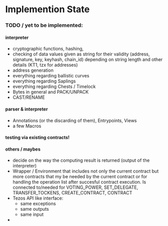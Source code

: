 # Implemention State

### TODO / yet to be implemented:

#### interpreter

- cryptographic functions, hashing,
- checking of data values given as string for their validity (address, signature, key, keyhash, chain_id) depending on string length and other details (KT1, tzx for addresses)
- address generation
- everything regarding ballistic curves
- everything regarding Saplings 
- everything regarding Chests / Timelock
- Bytes in general and PACK/UNPACK
- CAST/RENAME

#### parser & interpreter
- Annotations (or the discarding of them), Entrypoints, Views
- a few Macros

#### testing via existing contracts!



#### others / maybes
- decide on the way the computing result is returned (output of the interpreter)
- Wrapper / Environment that includes not only the current contract but more contracts
that my be needed by the current contract or for handling the operation list after succesful contract execution.
Is connected to/needed for VOTING_POWER, SET_DELEGATE, TRANSFER_TOCKENS, CREATE_CONTRACT, CONTRACT
- Tezos API like interface:
  - same exceptions
  - same outputs
  - same input
- 
